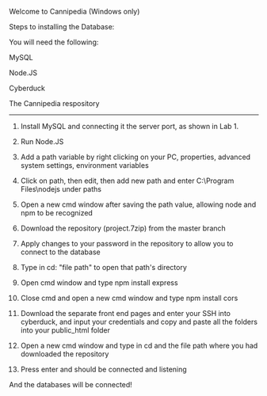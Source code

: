 Welcome to Cannipedia (Windows only)

Steps to installing the Database:

You will need the following:

MySQL

Node.JS

Cyberduck

The Cannipedia respository

________________________________________________
1. Install MySQL and connecting it the server port, as shown in Lab 1.

2. Run Node.JS

3. Add a path variable by right clicking on your PC, properties, advanced system settings, environment variables

4. Click on path, then edit, then add new path and enter C:\Program Files\nodejs under paths

5. Open a new cmd window after saving the path value, allowing node and npm to be recognized

6. Download the repository (project.7zip) from the master branch

7. Apply changes to your password in the repository to allow you to connect to the database

8. Type in cd: "file path" to open that path's directory

9. Open cmd window and type npm install express

10. Close cmd and open a new cmd window and type npm install cors

11. Download the separate front end pages and enter your SSH into cyberduck, and input your credentials and copy
and paste all the folders into your public_html folder

12. Open a new cmd window and type in cd and the file path where you had downloaded the repository

13. Press enter and should be connected and listening

And the databases will be connected!
